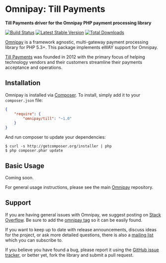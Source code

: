 # Omnipay: Till Payments

**Till Payments driver for the Omnipay PHP payment processing library**

[![Build Status](https://travis-ci.org/thephpleague/omnipay-eway.png?branch=master)](https://travis-ci.org/thephpleague/omnipay-eway)
[![Latest Stable Version](https://poser.pugx.org/omnipay/eway/version.png)](https://packagist.org/packages/omnipay/eway)
[![Total Downloads](https://poser.pugx.org/omnipay/eway/d/total.png)](https://packagist.org/packages/omnipay/eway)

[Omnipay](https://github.com/thephpleague/omnipay) is a framework agnostic, multi-gateway payment
processing library for PHP 5.3+. This package implements eWAY support for Omnipay.

[Till Payments](https://tillpayments.com/) was founded in 2012 with the primary focus of helping technology vendors and their customers streamline their payments acceptance and operations.

## Installation

Omnipay is installed via [Composer](http://getcomposer.org/). To install, simply add it
to your `composer.json` file:

```json
{
    "require": {
        "omnipay/till": "~1.0"
    }
}
```

And run composer to update your dependencies:

    $ curl -s http://getcomposer.org/installer | php
    $ php composer.phar update

## Basic Usage

Coming soon.

For general usage instructions, please see the main [Omnipay](https://github.com/thephpleague/omnipay)
repository.

## Support

If you are having general issues with Omnipay, we suggest posting on
[Stack Overflow](http://stackoverflow.com/). Be sure to add the
[omnipay tag](http://stackoverflow.com/questions/tagged/omnipay) so it can be easily found.

If you want to keep up to date with release announcements, discuss ideas for the project,
or ask more detailed questions, there is also a [mailing list](https://groups.google.com/forum/#!forum/omnipay) which
you can subscribe to.

If you believe you have found a bug, please report it using the [GitHub issue tracker](https://github.com/thephpleague/omnipay-eway/issues),
or better yet, fork the library and submit a pull request.
